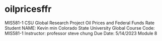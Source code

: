 # oilpricesffr
MIS581-1 CSU Global Research Project Oil Prices and Federal Funds Rate
Student NAME: Kevin min
Colorado State University Global
Course Code: MIS581-1
Instructor: professor steve chung
Due Date: 5/14/2023
Module 8
